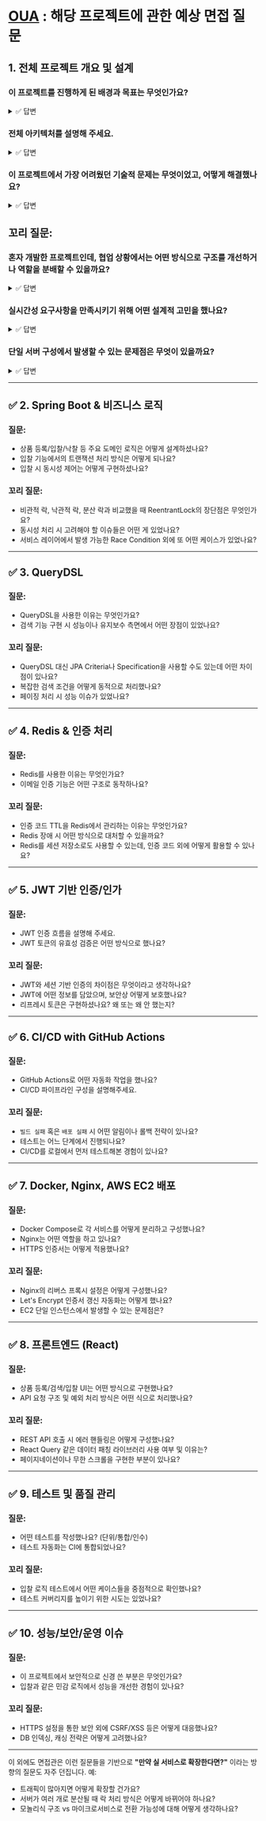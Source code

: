 # [OUA](https://github.com/Lanvizu/OUA_V1) : 해당 프로젝트에 관한 예상 면접 질문

## 1. 전체 프로젝트 개요 및 설계

### 이 프로젝트를 진행하게 된 배경과 목표는 무엇인가요?

<details>
  <summary>✅ 답변</summary>
  
  - 전체 설계부터 배포, 운영, 개선까지 전 과정을 혼자서 경험하는 것이 이 프로젝트의 주요 목표였습니다.
  
  - 처음에는 당근마켓 클론 코딩을 통해 그동안 학습한 Java 백엔드 기술을 실제 서비스 흐름에 적용해보려고 생각했습니다.
    
  - 프로젝트를 기획하면서 단순한 중고 거래보다는 실시간 경매 시스템을 구현하면 더 다양한 예외 상황과 복잡한 로직을 경험할 수 있을 것 같아, 경매 기능을 추가하게 되었습니다.
    
</details>

### 전체 아키텍처를 설명해 주세요.

<details>
  <summary>✅ 답변</summary>

  - 백엔드는 Spring Boot, 프론트엔드는 React로 구현했습니다.
  
  - 데이터베이스는 MySQL을 사용하여 사용자, 상품, 입찰 정보 등을 저장했습니다.
  
  - 이메일 인증 기능과 같은 일시적 데이터 저장에는 Redis를 사용했으며, TTL을 설정하여 인증 코드 만료를 관리했습니다.
  
  - Nginx는 리버스 프록시 역할을 하며 정적 파일 서빙과 HTTPS 처리를 담당합니다.
  
  - 모든 서비스는 Docker Compose를 통해 컨테이너화했고, AWS EC2 인스턴스에서 배포했습니다.
  
  - CI/CD는 GitHub Actions를 활용해 코드 푸시 시 자동으로 빌드 및 배포가 이루어지도록 구성했습니다.
    
</details>

### 이 프로젝트에서 가장 어려웠던 기술적 문제는 무엇이었고, 어떻게 해결했나요?

<details>
  <summary>✅ 답변</summary>

  - 가장 어려웠던 문제는 입찰 기능에서 발생한 동시성 제어 이슈였습니다.
  
  - 초기에는 별도의 제어 없이 로직을 처리했기 때문에 동시에 여러 사용자가 동일한 가격으로 입찰하는 경우, 잘못된 낙찰자가 결정되는 문제가 있었습니다.
  
  - 이를 해결하기 위해 Redis 기반의 분산 락을 적용했지만, 트랜잭션 커밋 전에 락이 먼저 해제되는 문제가 발생해 완벽한 동시성 제어가 어려웠습니다.
  
  - 이후 TransactionSynchronizationManager를 활용해 트랜잭션 커밋 이후에 락이 해제되도록 개선하여 안정적인 처리가 가능해졌습니다.
  
  - 하지만 단일 서버 환경에서는 분산 락이 오버엔지니어링이라고 판단되어, 최종적으로는 ReentrantLock을 활용해 각 상품별 동시 처리를 제어했습니다.
    
</details>


## 꼬리 질문:

### 혼자 개발한 프로젝트인데, 협업 상황에서는 어떤 방식으로 구조를 개선하거나 역할을 분배할 수 있을까요?

<details>
  <summary>✅ 답변</summary>

  - 협업 상황이라면 프론트엔드와 백엔드 팀으로 나눈 뒤, 백엔드에서는 도메인 또는 기능 단위로 역할을 분리해 개발을 진행할 것 같습니다.
  
  - 예를 들어, 사용자 인증/인가, 상품 관리, 입찰 기능 등을 각각 담당하도록 분담하고, 각 기능별로 API 명세 문서를 통해 팀 간 소통을 명확하게 진행하겠습니다.
  
  - 또한 Git 기반의 브랜치 전략과 코드리뷰 프로세스를 도입해 코드 품질을 높이고 싶습니다.
  
  - 정기적인 테스트와 공유 회의를 통해 기능 간 결합도를 조율하고 개선 방향을 함께 찾아나갈 것입니다.
</details>

### 실시간성 요구사항을 만족시키기 위해 어떤 설계적 고민을 했나요?
  
<details>
  <summary>✅ 답변</summary>

  - 실시간 경매 시스템 특성상, 경매 종료 시점을 정확하게 처리하는 것이 중요했습니다.
  
  - 이를 위해 Redis의 TTL 기능과 Key Expiration Event를 활용해 경매 마감 시점에 이벤트가 발생하도록 설정했습니다.
  
  - 이 이벤트를 감지하는 Redis Keyspace Listener를 통해 경매 종료 로직이 자동으로 실행되며, 최고 입찰자를 낙찰자로 지정하고 경매 상태를 변경합니다.
  
  - 또한, 입찰이나 상품 등록과 같은 일반적인 요청은 데이터베이스를 직접 조회하여 항상 최신 정보를 제공하도록 설계했습니다.
  
</details>

### 단일 서버 구성에서 발생할 수 있는 문제점은 무엇이 있을까요?
  
<details>
  <summary>✅ 답변</summary>

  - 단일 서버 구성에서는 하나의 서버에 모든 트래픽과 기능이 집중되기 때문에, 서버 장애 시 전체 서비스가 중단될 수 있습니다.
  
  - 또한 사용자 수가 늘어날수록 요청 처리에 대한 병목이 발생할 수 있으며, 확장성에도 한계가 있습니다.

  - 이를 해결하기 위해서는 서버를 여러 대로 확장하거나, 로드밸런서를 통해 트래픽을 분산하는 방법등이 있습니다.
  
  - 특히 동시성 제어와 관련하여, 현재는 ReentrantLock을 사용한 JVM 기반 락으로 처리를 하고 있지만, 다중 서버 환경에서는 이 방식이 동작하지 않기 때문에 Redis 기반의 분산 락으로 변경해야 합니다.

</details>

---

## ✅ **2. Spring Boot & 비즈니스 로직**

### 질문:

* 상품 등록/입찰/낙찰 등 주요 도메인 로직은 어떻게 설계하셨나요?
* 입찰 기능에서의 트랜잭션 처리 방식은 어떻게 되나요?
* 입찰 시 동시성 제어는 어떻게 구현하셨나요?

### 꼬리 질문:

* 비관적 락, 낙관적 락, 분산 락과 비교했을 때 ReentrantLock의 장단점은 무엇인가요?
* 동시성 처리 시 고려해야 할 이슈들은 어떤 게 있었나요?
* 서비스 레이어에서 발생 가능한 Race Condition 외에 또 어떤 케이스가 있었나요?

---

## ✅ **3. QueryDSL**

### 질문:

* QueryDSL을 사용한 이유는 무엇인가요?
* 검색 기능 구현 시 성능이나 유지보수 측면에서 어떤 장점이 있었나요?

### 꼬리 질문:

* QueryDSL 대신 JPA Criteria나 Specification을 사용할 수도 있는데 어떤 차이점이 있나요?
* 복잡한 검색 조건을 어떻게 동적으로 처리했나요?
* 페이징 처리 시 성능 이슈가 있었나요?

---

## ✅ **4. Redis & 인증 처리**

### 질문:

* Redis를 사용한 이유는 무엇인가요?
* 이메일 인증 기능은 어떤 구조로 동작하나요?

### 꼬리 질문:

* 인증 코드 TTL을 Redis에서 관리하는 이유는 무엇인가요?
* Redis 장애 시 어떤 방식으로 대처할 수 있을까요?
* Redis를 세션 저장소로도 사용할 수 있는데, 인증 코드 외에 어떻게 활용할 수 있나요?

---

## ✅ **5. JWT 기반 인증/인가**

### 질문:

* JWT 인증 흐름을 설명해 주세요.
* JWT 토큰의 유효성 검증은 어떤 방식으로 했나요?

### 꼬리 질문:

* JWT와 세션 기반 인증의 차이점은 무엇이라고 생각하나요?
* JWT에 어떤 정보를 담았으며, 보안상 어떻게 보호했나요?
* 리프레시 토큰은 구현하셨나요? 왜 또는 왜 안 했는지?

---

## ✅ **6. CI/CD with GitHub Actions**

### 질문:

* GitHub Actions로 어떤 자동화 작업을 했나요?
* CI/CD 파이프라인 구성을 설명해주세요.

### 꼬리 질문:

* `빌드 실패` 혹은 `배포 실패` 시 어떤 알림이나 롤백 전략이 있나요?
* 테스트는 어느 단계에서 진행되나요?
* CI/CD를 로컬에서 먼저 테스트해본 경험이 있나요?

---

## ✅ **7. Docker, Nginx, AWS EC2 배포**

### 질문:

* Docker Compose로 각 서비스를 어떻게 분리하고 구성했나요?
* Nginx는 어떤 역할을 하고 있나요?
* HTTPS 인증서는 어떻게 적용했나요?

### 꼬리 질문:

* Nginx의 리버스 프록시 설정은 어떻게 구성했나요?
* Let's Encrypt 인증서 갱신 자동화는 어떻게 했나요?
* EC2 단일 인스턴스에서 발생할 수 있는 문제점은?

---

## ✅ **8. 프론트엔드 (React)**

### 질문:

* 상품 등록/검색/입찰 UI는 어떤 방식으로 구현했나요?
* API 요청 구조 및 예외 처리 방식은 어떤 식으로 처리했나요?

### 꼬리 질문:

* REST API 호출 시 에러 핸들링은 어떻게 구성했나요?
* React Query 같은 데이터 패칭 라이브러리 사용 여부 및 이유는?
* 페이지네이션이나 무한 스크롤을 구현한 부분이 있나요?

---

## ✅ **9. 테스트 및 품질 관리**

### 질문:

* 어떤 테스트를 작성했나요? (단위/통합/인수)
* 테스트 자동화는 CI에 통합되었나요?

### 꼬리 질문:

* 입찰 로직 테스트에서 어떤 케이스들을 중점적으로 확인했나요?
* 테스트 커버리지를 높이기 위한 시도는 있었나요?

---

## ✅ **10. 성능/보안/운영 이슈**

### 질문:

* 이 프로젝트에서 보안적으로 신경 쓴 부분은 무엇인가요?
* 입찰과 같은 민감 로직에서 성능을 개선한 경험이 있나요?

### 꼬리 질문:

* HTTPS 설정을 통한 보안 외에 CSRF/XSS 등은 어떻게 대응했나요?
* DB 인덱싱, 캐싱 전략은 어떻게 고려했나요?

---

이 외에도 면접관은 이런 질문들을 기반으로 **"만약 실 서비스로 확장한다면?"** 이라는 방향의 질문도 자주 던집니다.
예:

* 트래픽이 많아지면 어떻게 확장할 건가요?
* 서버가 여러 개로 분산될 때 락 처리 방식은 어떻게 바뀌어야 하나요?
* 모놀리식 구조 vs 마이크로서비스로 전환 가능성에 대해 어떻게 생각하나요?

